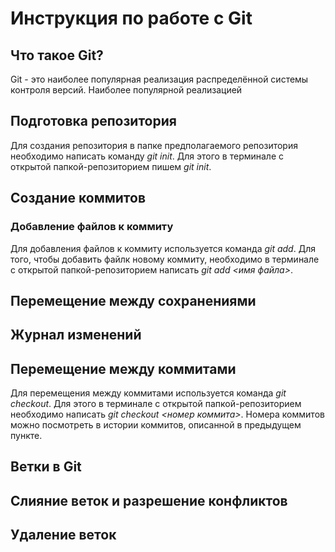 # Инструкция по работе с Git

## Что такое Git?
Git - это наиболее популярная реализация распределённой системы контроля версий. Наиболее популярной реализацией
## Подготовка репозитория
Для создания репозитория в папке предполагаемого репозитория необходимо написать команду *git init*. Для этого в терминале с открытой папкой-репозиторием пишем *git init*.


## Создание коммитов


### Добавление файлов к коммиту
Для добавления файлов к коммиту используется команда *git add*. Для того, чтобы добавить файлк новому коммиту, необходимо в терминале с открытой папкой-репозиторием написать *git add <имя файла>*.

## Перемещение между сохранениями 


## Журнал изменений

## Перемещение между коммитами
Для перемещения между коммитами используется команда *git checkout*. Для этого в терминале с открытой папкой-репозиторием необходимо написать *git checkout <номер коммита>*. Номера коммитов можно посмотреть в истории коммитов, описанной в предыдущем пункте.

## Ветки в Git

## Слияние веток и разрешение конфликтов

## Удаление веток

